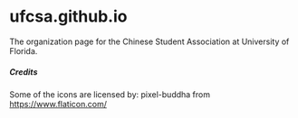 # ufcsa.github.io
The organization page for the Chinese Student Association at University of Florida.

##### Credits

Some of the icons are licensed by:
pixel-buddha from https://www.flaticon.com/